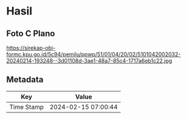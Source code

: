 # Hasil

## Foto C Plano

https://sirekap-obj-formc.kpu.go.id/5c94/pemilu/ppwp/51/01/04/20/02/5101042002032-20240214-193248--3d01108d-3ae1-48a7-85c4-1717a6eb1c22.jpg


## Metadata

| Key        | Value               |
| ---------- | ------------------- |
| Time Stamp | 2024-02-15 07:00:44 |



